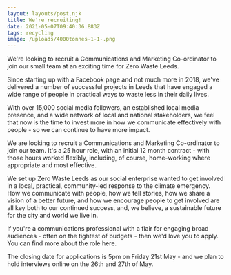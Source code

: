 ```yaml
---
layout: layouts/post.njk
title: We're recruiting!
date: 2021-05-07T09:40:36.883Z
tags: recycling
image: /uploads/4000tonnes-1-1-.png
---
```

We're looking to recruit a Communications and Marketing Co-ordinator to join our small team at an exciting time for Zero Waste Leeds.

Since starting up with a Facebook page and not much more in 2018, we've delivered a number of successful projects in Leeds that have engaged a wide range of people in practical ways to waste less in their daily lives.

With over 15,000 social media followers, an established local media presence, and a wide network of local and national stakeholders, we feel that now is the time to invest more in how we communicate effectively with people - so we can continue to have more impact.

We are looking to recruit a Communications and Marketing Co-ordinator to join our team.  It's a 25 hour role, with an initial 12 month contract - with those hours worked flexibly, including, of course, home-working where appropriate and most effective.

We set up Zero Waste Leeds as our social enterprise wanted to get involved in a local, practical, community-led response to the climate emergency.  How we communicate with people, how we tell stories, how we share a vision of a better future, and how we encourage people to get involved are all key both to our continued success, and, we believe, a sustainable future for the city and world we live in.

If you're a communications professional with a flair for engaging broad audiences - often on the tightest of budgets - then we'd love you to apply.  You can find more about the role here.

The closing date for applications is 5pm on Friday 21st May - and we plan to hold interviews online on the 26th and 27th of May.